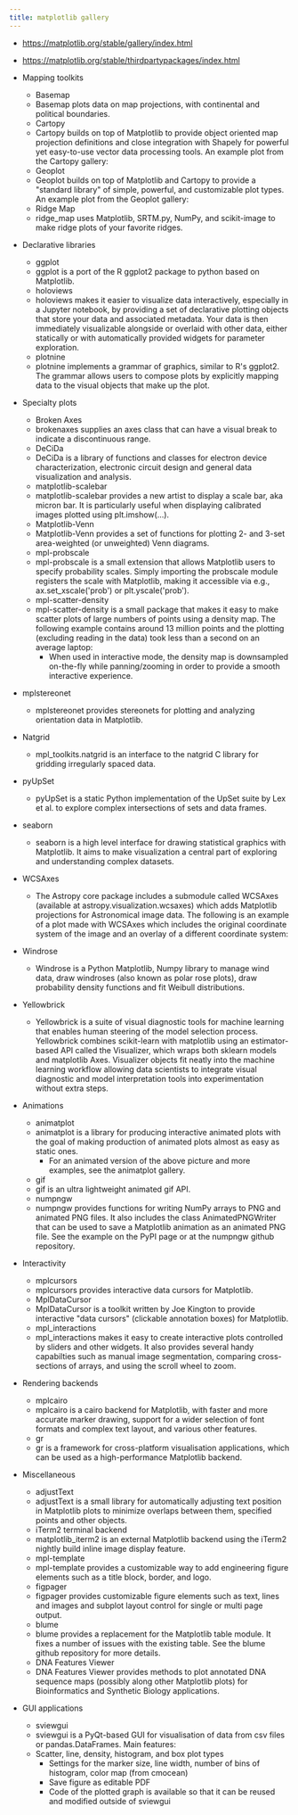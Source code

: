 ```yaml
---
title: matplotlib gallery
---
```


- <https://matplotlib.org/stable/gallery/index.html>
- <https://matplotlib.org/stable/thirdpartypackages/index.html>

- Mapping toolkits
  - Basemap
  - Basemap plots data on map projections, with continental and political boundaries.
  - Cartopy
  - Cartopy builds on top of Matplotlib to provide object oriented map projection definitions and close integration with Shapely for powerful yet easy-to-use vector data processing tools. An example plot from the Cartopy gallery:
  - Geoplot
  - Geoplot builds on top of Matplotlib and Cartopy to provide a "standard library" of simple, powerful, and customizable plot types. An example plot from the Geoplot gallery:
  - Ridge Map
  - ridge_map uses Matplotlib, SRTM.py, NumPy, and scikit-image to make ridge plots of your favorite ridges.
- Declarative libraries
  - ggplot
  - ggplot is a port of the R ggplot2 package to python based on Matplotlib.
  - holoviews
  - holoviews makes it easier to visualize data interactively, especially in a Jupyter notebook, by providing a set of declarative plotting objects that store your data and associated metadata. Your data is then immediately visualizable alongside or overlaid with other data, either statically or with automatically provided widgets for parameter exploration.
  - plotnine
  - plotnine implements a grammar of graphics, similar to R's ggplot2. The grammar allows users to compose plots by explicitly mapping data to the visual objects that make up the plot.
- Specialty plots
  - Broken Axes
  - brokenaxes supplies an axes class that can have a visual break to indicate a discontinuous range.
  - DeCiDa
  - DeCiDa is a library of functions and classes for electron device characterization, electronic circuit design and general data visualization and analysis.
  - matplotlib-scalebar
  - matplotlib-scalebar provides a new artist to display a scale bar, aka micron bar. It is particularly useful when displaying calibrated images plotted using plt.imshow(...).
  - Matplotlib-Venn
  - Matplotlib-Venn provides a set of functions for plotting 2- and 3-set area-weighted (or unweighted) Venn diagrams.
  - mpl-probscale
  - mpl-probscale is a small extension that allows Matplotlib users to specify probability scales. Simply importing the probscale module registers the scale with Matplotlib, making it accessible via e.g., ax.set_xscale('prob') or plt.yscale('prob').
  - mpl-scatter-density
  - mpl-scatter-density is a small package that makes it easy to make scatter plots of large numbers of points using a density map. The following example contains around 13 million points and the plotting (excluding reading in the data) took less than a second on an average laptop:
    - When used in interactive mode, the density map is downsampled on-the-fly while panning/zooming in order to provide a smooth interactive experience.
- mplstereonet
  - mplstereonet provides stereonets for plotting and analyzing orientation data in Matplotlib.
- Natgrid
  - mpl_toolkits.natgrid is an interface to the natgrid C library for gridding irregularly spaced data.
- pyUpSet
  - pyUpSet is a static Python implementation of the UpSet suite by Lex et al. to explore complex intersections of sets and data frames.
- seaborn
  - seaborn is a high level interface for drawing statistical graphics with Matplotlib. It aims to make visualization a central part of exploring and understanding complex datasets.
- WCSAxes
  - The Astropy core package includes a submodule called WCSAxes (available at astropy.visualization.wcsaxes) which adds Matplotlib projections for Astronomical image data. The following is an example of a plot made with WCSAxes which includes the original coordinate system of the image and an overlay of a different coordinate system:
- Windrose
  - Windrose is a Python Matplotlib, Numpy library to manage wind data, draw windroses (also known as polar rose plots), draw probability density functions and fit Weibull distributions.
- Yellowbrick
  - Yellowbrick is a suite of visual diagnostic tools for machine learning that enables human steering of the model selection process. Yellowbrick combines scikit-learn with matplotlib using an estimator-based API called the Visualizer, which wraps both sklearn models and matplotlib Axes. Visualizer objects fit neatly into the machine learning workflow allowing data scientists to integrate visual diagnostic and model interpretation tools into experimentation without extra steps.
- Animations
  - animatplot
  - animatplot is a library for producing interactive animated plots with the goal of making production of animated plots almost as easy as static ones.
    - For an animated version of the above picture and more examples, see the animatplot gallery.
  - gif
  - gif is an ultra lightweight animated gif API.
  - numpngw
  - numpngw provides functions for writing NumPy arrays to PNG and animated PNG files. It also includes the class AnimatedPNGWriter that can be used to save a Matplotlib animation as an animated PNG file. See the example on the PyPI page or at the numpngw github repository.
- Interactivity
  - mplcursors
  - mplcursors provides interactive data cursors for Matplotlib.
  - MplDataCursor
  - MplDataCursor is a toolkit written by Joe Kington to provide interactive "data cursors" (clickable annotation boxes) for Matplotlib.
  - mpl_interactions
  - mpl_interactions makes it easy to create interactive plots controlled by sliders and other widgets. It also provides several handy capabilties such as manual image segmentation, comparing cross-sections of arrays, and using the scroll wheel to zoom.
- Rendering backends
  - mplcairo
  - mplcairo is a cairo backend for Matplotlib, with faster and more accurate marker drawing, support for a wider selection of font formats and complex text layout, and various other features.
  - gr
  - gr is a framework for cross-platform visualisation applications, which can be used as a high-performance Matplotlib backend.
- Miscellaneous
  - adjustText
  - adjustText is a small library for automatically adjusting text position in Matplotlib plots to minimize overlaps between them, specified points and other objects.
  - iTerm2 terminal backend
  - matplotlib_iterm2 is an external Matplotlib backend using the iTerm2 nightly build inline image display feature.
  - mpl-template
  - mpl-template provides a customizable way to add engineering figure elements such as a title block, border, and logo.
  - figpager
  - figpager provides customizable figure elements such as text, lines and images and subplot layout control for single or multi page output.
  - blume
  - blume provides a replacement for the Matplotlib table module. It fixes a number of issues with the existing table. See the blume github repository for more details.
  - DNA Features Viewer
  - DNA Features Viewer provides methods to plot annotated DNA sequence maps (possibly along other Matplotlib plots) for Bioinformatics and Synthetic Biology applications.
- GUI applications
  - sviewgui
  - sviewgui is a PyQt-based GUI for visualisation of data from csv files or pandas.DataFrames. Main features:
  - Scatter, line, density, histogram, and box plot types
    - Settings for the marker size, line width, number of bins of histogram, color map (from cmocean)
    - Save figure as editable PDF
    - Code of the plotted graph is available so that it can be reused and modified outside of sviewgui
